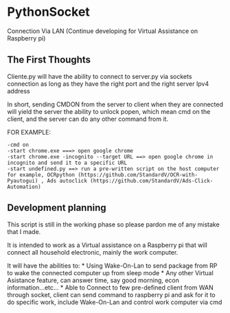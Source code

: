 # PythonSocket
Connection Via LAN (Continue developing for Virtual Assistance on Raspberry pi)

## The First Thoughts
  Cliente.py will have the ability to connect to server.py via sockets connection as long as they have the right port and the right server Ipv4 address
  
  
  In short, sending CMDON from the server to client when they are connected will yield the server the ability to unlock popen, which mean cmd on the client, and the server can do any other command from it.
  
  FOR EXAMPLE:
  
    -cmd on
    -start chrome.exe ===> open google chrome
    -start chrome.exe -incognito --target URL ==> open google chrome in incognito and send it to a specific URL
    -start undefined.py ==> run a pre-written script on the host computer for example, OCRpython (https://github.com/StandardV/OCR-with-Pyautogui) , Ads autoclick (https://github.com/StandardV/Ads-Click-Automation)


## Development planning

  This script is still in the working phase so please pardon me of any mistake that I made.
  
  It is intended to work as a Virtual assistance on a Raspberry pi that will connect all household electronic, mainly the work computer. 
  
  It will have the abilities to:
    * Using Wake-On-Lan to send package from RP to wake the connected computer up from sleep mode
    * Any other Virtual Asistance feature, can answer time, say good morning, econ information...etc...
    * Able to Connect to few pre-defined client from WAN through socket, client can send command to raspberry pi and ask for it to do specific work, include Wake-On-Lan and control work computer via cmd
